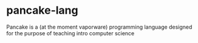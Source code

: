# pancake-lang
Pancake is a (at the moment vaporware) programming language designed for the purpose of teaching intro computer science
